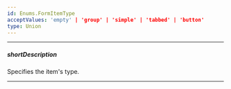 ```yaml
---
id: Enums.FormItemType
acceptValues: 'empty' | 'group' | 'simple' | 'tabbed' | 'button'
type: Union
---
```

---
##### shortDescription
Specifies the item's type.

---
<!--
dxFormButtonItem.itemType(/api-reference/10 UI Components/dxForm/5 Item Types/ButtonItem/itemType.md)(ui/form.d.ts)
dxFormEmptyItem.itemType(/api-reference/10 UI Components/dxForm/5 Item Types/EmptyItem/itemType.md)(ui/form.d.ts)
dxFormGroupItem.itemType(/api-reference/10 UI Components/dxForm/5 Item Types/GroupItem/itemType.md)(ui/form.d.ts)
dxFormSimpleItem.itemType(/api-reference/10 UI Components/dxForm/5 Item Types/SimpleItem/itemType.md)(ui/form.d.ts)
dxFormTabbedItem.itemType(/api-reference/10 UI Components/dxForm/5 Item Types/TabbedItem/itemType.md)(ui/form.d.ts)
-->